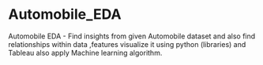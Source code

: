 # Automobile_EDA
Automobile EDA - Find insights from given Automobile dataset and also find relationships within data ,features visualize it using python (libraries) and Tableau also apply Machine learning algorithm.
